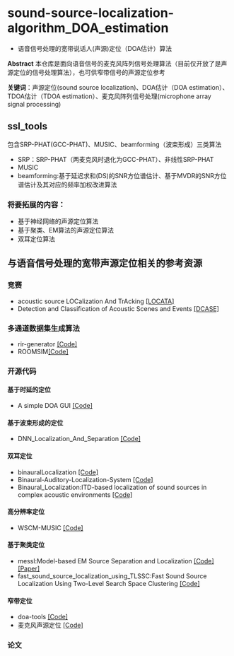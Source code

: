 # sound-source-localization-algorithm_DOA_estimation
* 语音信号处理的宽带说话人(声源)定位（DOA估计）算法

**Abstract** 本仓库是面向语音信号的麦克风阵列信号处理算法（目前仅开放了是声源定位的信号处理算法），也可供窄带信号的声源定位参考

**关键词**：声源定位(sound source localization)、DOA估计（DOA estimation）、TDOA估计（TDOA estimation）、麦克风阵列信号处理(microphone array signal processing)
## ssl_tools
包含SRP-PHAT(GCC-PHAT)、MUSIC、beamforming（波束形成）三类算法
*  SRP：SRP-PHAT（两麦克风时退化为GCC-PHAT）、非线性SRP-PHAT
*  MUSIC
*  beamforming:基于延迟求和(DS)的SNR方位谱估计、基于MVDR的SNR方位谱估计及其对应的频率加权改进算法

### 将要拓展的内容：
* 基于神经网络的声源定位算法
* 基于聚类、EM算法的声源定位算法
* 双耳定位算法

## 与语音信号处理的宽带声源定位相关的参考资源
### 竞赛
* acoustic source LOCalization And TrAcking [[LOCATA]](https://locata.lms.tf.fau.de/)
* Detection and Classification of Acoustic Scenes and Events [[DCASE]](http://dcase.community/challenge2020/task-sound-event-localization-and-detection)
### 多通道数据集生成算法
* rir-generator [[Code]](https://github.com/ehabets/RIR-Generator)
* ROOMSIM[[Code]](https://github.com/Wenzhe-Liu/ROOMSIM)
### 开源代码 
#### 基于时延的定位
* A simple DOA GUI 
[[Code]](https://github.com/wangwei2009/DOA)
#### 基于波束形成的定位
* DNN_Localization_And_Separation 
[[Code]](https://github.com/shaharhoch/DNN_Localization_And_Separation)
#### 双耳定位
* binauralLocalization 
[[Code]](https://github.com/nicolasobin/binauralLocalization)
* Binaural-Auditory-Localization-System 
[[Code]](https://github.com/r04942117/Binaural-Auditory-Localization-System)
* Binaural_Localization:ITD-based localization of sound sources in complex acoustic environments [[Code]](https://github.com/Hardcorehobel/Binaural_Localization)
#### 高分辨率定位
* WSCM-MUSIC
[[Code]](https://github.com/xuchenglin28/WSCM-MUSIC)
#### 基于聚类定位
* messl:Model-based EM Source Separation and Localization 
[[Code]](https://github.com/mim/messl) [[Paper]](https://www.ee.columbia.edu/~ronw/pubs/taslp09-messl.pdf) 
* fast_sound_source_localization_using_TLSSC:Fast Sound Source Localization Using Two-Level Search Space Clustering
[[Code]](https://github.com/LeeTaewoo/fast_sound_source_localization_using_TLSSC)
#### 窄带定位
* doa-tools
[[Code]](https://github.com/morriswmz/doa-tools)
* 麦克风声源定位 [[Code]](https://github.com/xiaoli1368/Microphone-sound-source-localization)

### 论文
